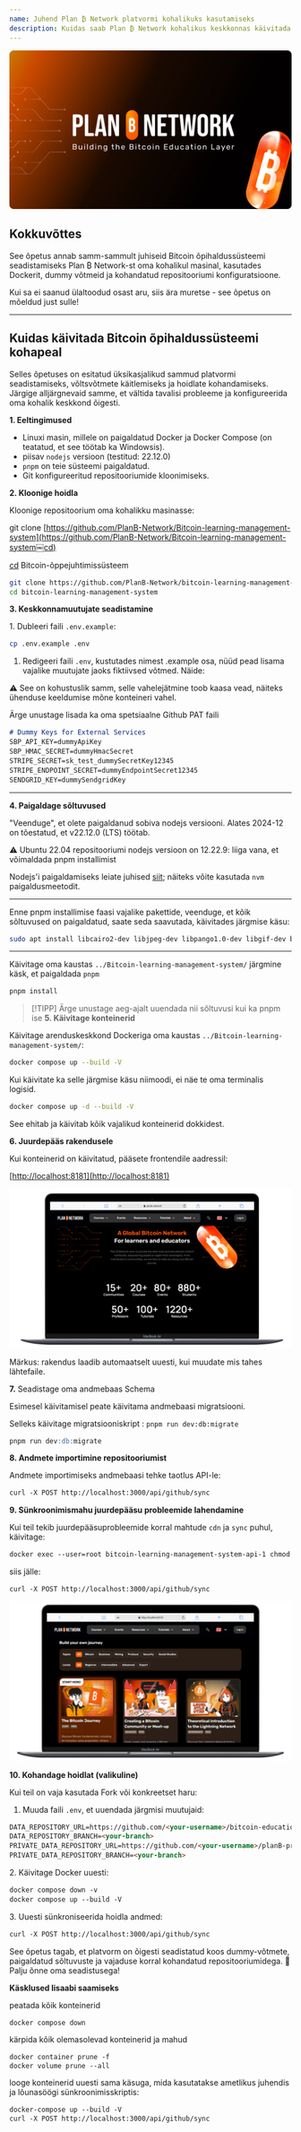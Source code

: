 ```yaml
---
name: Juhend Plan ₿ Network platvormi kohalikuks kasutamiseks
description: Kuidas saab Plan ₿ Network kohalikus keskkonnas käivitada, et testida minu sisulist panust või haridusliku sisu korrektuuri/ülevaatust Plan ₿ Network-l?
---
```

![github](assets/cover.webp)

## Kokkuvõttes

See õpetus annab samm-sammult juhiseid Bitcoin õpihaldussüsteemi seadistamiseks Plan ₿ Network-st oma kohalikul masinal, kasutades Dockerit, dummy võtmeid ja kohandatud repositooriumi konfiguratsioone.

Kui sa ei saanud ülaltoodud osast aru, siis ära muretse - see õpetus on mõeldud just sulle!

---
## **Kuidas käivitada Bitcoin õpihaldussüsteemi kohapeal**

Selles õpetuses on esitatud üksikasjalikud sammud platvormi seadistamiseks, võltsvõtmete käitlemiseks ja hoidlate kohandamiseks. Järgige alljärgnevaid samme, et vältida tavalisi probleeme ja konfigureerida oma kohalik keskkond õigesti.

**1. Eeltingimused**


- Linuxi masin, millele on paigaldatud Docker ja Docker Compose (on teatatud, et see töötab ka Windowsis).
- piisav `nodejs` versioon (testitud: 22.12.0)
- `pnpm` on teie süsteemi paigaldatud.
- Git konfigureeritud repositooriumide kloonimiseks.

**2. Kloonige hoidla**

Kloonige repositoorium oma kohalikku masinasse:

git clone [https://github.com/PlanB-Network/Bitcoin-learning-management-system](https://github.com/PlanB-Network/Bitcoin-learning-management-system￼cd)

[cd](https://github.com/PlanB-Network/Bitcoin-learning-management-system￼cd) Bitcoin-õppejuhtimissüsteem

```bash
git clone https://github.com/PlanB-Network/bitcoin-learning-management-system
cd bitcoin-learning-management-system
```

**3. Keskkonnamuutujate seadistamine**

1\. Dubleeri faili `.env.example`:

```bash
cp .env.example .env
```

1. Redigeeri faili `.env`, kustutades nimest .example osa, nüüd pead lisama vajalike muutujate jaoks fiktiivsed võtmed. Näide:

⚠️ See on kohustuslik samm, selle vahelejätmine toob kaasa vead, näiteks ühenduse keeldumise mõne konteineri vahel.

Ärge unustage lisada ka oma spetsiaalne Github PAT faili

```markdown
# Dummy Keys for External Services
SBP_API_KEY=dummyApiKey
SBP_HMAC_SECRET=dummyHmacSecret
STRIPE_SECRET=sk_test_dummySecretKey12345
STRIPE_ENDPOINT_SECRET=dummyEndpointSecret12345
SENDGRID_KEY=dummySendgridKey
```

---
**4. Paigaldage sõltuvused**

"Veenduge", et olete paigaldanud sobiva nodejs versiooni. Alates 2024-12 on tõestatud, et v22.12.0 (LTS) töötab.

⚠️ Ubuntu 22.04 repositooriumi nodejs versioon on 12.22.9: liiga vana, et võimaldada pnpm installimist

Nodejs'i paigaldamiseks leiate juhised [siit](https://nodejs.org/en/download/package-manager); näiteks võite kasutada `nvm` paigaldusmeetodit.

---
Enne pnpm installimise faasi vajalike pakettide, veenduge, et kõik sõltuvused on paigaldatud, saate seda saavutada, käivitades järgmise käsu:

```bash
sudo apt install libcairo2-dev libjpeg-dev libpango1.0-dev libgif-dev build-essential g++ libpixman-1-dev
```

---
Käivitage oma kaustas `../Bitcoin-learning-management-system/` järgmine käsk, et paigaldada `pnpm`

```bash
pnpm install
```

> [!TIPP]
> Ärge unustage aeg-ajalt uuendada nii sõltuvusi kui ka pnpm ise
**5. Käivitage konteinerid**

Käivitage arenduskeskkond Dockeriga oma kaustas `../Bitcoin-learning-management-system/`:

```bash
docker compose up --build -V
```

Kui käivitate ka selle järgmise käsu niimoodi, ei näe te oma terminalis logisid.

```bash
docker compose up -d --build -V
```

See ehitab ja käivitab kõik vajalikud konteinerid dokkidest.

**6. Juurdepääs rakendusele**

Kui konteinerid on käivitatud, pääsete frontendile aadressil:

\[<http://localhost:8181](http://localhost:8181)>

![Plan ₿ Network Local](assets/en/1.webp)

Märkus: rakendus laadib automaatselt uuesti, kui muudate mis tahes lähtefaile.

**7.** Seadistage oma andmebaas Schema

Esimesel käivitamisel peate käivitama andmebaasi migratsiooni.

Selleks käivitage migratsiooniskript : `pnpm run dev:db:migrate`

```markdown
pnpm run dev:db:migrate
```

**8. Andmete importimine repositooriumist**

Andmete importimiseks andmebaasi tehke taotlus API-le:

```markdown
curl -X POST http://localhost:3000/api/github/sync
```

**9. Sünkroonimismahu juurdepääsu probleemide lahendamine**

Kui teil tekib juurdepääsuprobleemide korral mahtude `cdn` ja `sync` puhul, käivitage:

```markdown
docker exec --user=root bitcoin-learning-management-system-api-1 chmod 777 /tmp/{sync,cdn}
```

siis jälle:

```markdown
curl -X POST http://localhost:3000/api/github/sync
```

![Plan ₿ Network Local](assets/en/2.webp)

**10. Kohandage hoidlat (valikuline)**

Kui teil on vaja kasutada Fork või konkreetset haru:

1. Muuda faili `.env`, et uuendada järgmisi muutujaid:

```markdown
DATA_REPOSITORY_URL=https://github.com/<your-username>/bitcoin-educational-content.git
DATA_REPOSITORY_BRANCH=<your-branch>
PRIVATE_DATA_REPOSITORY_URL=https://github.com/<your-username>/planB-premium-content.git
PRIVATE_DATA_REPOSITORY_BRANCH=<your-branch>
```

2\. Käivitage Docker uuesti:

```markdown
docker compose down -v
docker compose up --build -V
```

3\. Uuesti sünkroniseerida hoidla andmed:

```markdown
curl -X POST http://localhost:3000/api/github/sync
```

See õpetus tagab, et platvorm on õigesti seadistatud koos dummy-võtmete, paigaldatud sõltuvuste ja vajaduse korral kohandatud repositooriumidega. 🎉 Palju õnne oma seadistusega!

**Käsklused lisaabi saamiseks**

peatada kõik konteinerid

```
docker compose down
```

kärpida kõik olemasolevad konteinerid ja mahud

```
docker container prune -f
docker volume prune --all
```

looge konteinerid uuesti sama käsuga, mida kasutatakse ametlikus juhendis ja lõunasöögi sünkroonimisskriptis:

```
docker-compose up --build -V
curl -X POST http://localhost:3000/api/github/sync
```